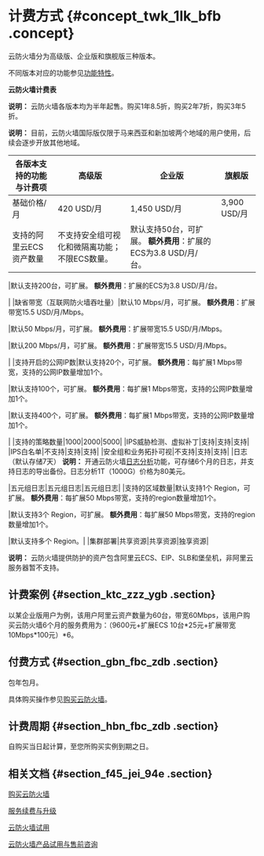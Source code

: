 # 计费方式 {#concept_twk_1lk_bfb .concept}

云防火墙分为高级版、企业版和旗舰版三种版本。

不同版本对应的功能参见[功能特性](../../../../intl.zh-CN/产品简介/功能特性.md#table_qsv_slr_cfb)。

**云防火墙计费表**

**说明：** 云防火墙各版本均为半年起售。购买1年8.5折，购买2年7折，购买3年5折。

**说明：** 目前，云防火墙国际版仅限于马来西亚和新加坡两个地域的用户使用，后续会逐步开放其他地域。

|各版本支持的功能与计费项|高级版|企业版|旗舰版|
|------------|---|---|---|
|基础价格/月|420 USD/月|1,450 USD/月|3,900 USD/月|
|支持的阿里云ECS资产数量|不支持安全组可视化和微隔离功能；不限ECS数量。|默认支持50台，可扩展。 **额外费用**：扩展的ECS为3.8 USD/月/台。

 |默认支持200台，可扩展。 **额外费用**：扩展的ECS为3.8 USD/月/台。

 |
|缺省带宽（互联网防火墙吞吐量）|默认10 Mbps/月，可扩展。 **额外费用**：扩展带宽15.5 USD/月/Mbps。

 |默认50 Mbps/月，可扩展。 **额外费用**：扩展带宽15.5 USD/月/Mbps。

 |默认200 Mbps/月，可扩展。 **额外费用**：扩展带宽15.5 USD/月/Mbps。

 |
|支持开启的公网IP数|默认支持20个，可扩展。 **额外费用**：每扩展1 Mbps带宽，支持的公网IP数量增加1个。

 |默认支持100个，可扩展。 **额外费用**：每扩展1 Mbps带宽，支持的公网IP数量增加1个。

 |默认支持400个，可扩展。 **额外费用**：每扩展1 Mbps带宽，支持的公网IP数量增加1个。

 |
|支持的策略数量|1000|2000|5000|
|IPS威胁检测、虚拟补丁|支持|支持|支持|
|IPS白名单|不支持|支持|支持|
|安全组和业务拓扑可视|不支持|支持|支持|
|日志（默认存储7天） **说明：** 开通云防火墙[日志分析](../../../../intl.zh-CN/日志/日志分析/概览.md#)功能，可存储6个月的日志，并支持日志的导出备份。日志分析1T（1000G）价格为80美元。

 |五元组日志|五元组日志|五元组日志|
|支持的区域数量|默认支持1个 Region，可扩展。 **额外费用**：每扩展50 Mbps带宽，支持的region数量增加1个。

 |默认支持3个 Region，可扩展。 **额外费用**：每扩展50 Mbps带宽，支持的region数量增加1个。

 |默认支持多个 Region。|
|集群部署|共享资源|共享资源|独享资源|

**说明：** 云防火墙提供防护的资产包含阿里云ECS、EIP、SLB和堡垒机，非阿里云服务器暂不支持。

## 计费案例 {#section_ktc_zzz_ygb .section}

以某企业版用户为例，该用户阿里云资产数量为60台，带宽60Mbps，该用户购买云防火墙6个月的服务费用为：（9600元+扩展ECS 10台\*25元+扩展带宽10Mbps\*100元）\*6。

## 付费方式 {#section_gbn_fbc_zdb .section}

包年包月。

具体购买操作参见[购买云防火墙](intl.zh-CN/产品定价/购买云防火墙.md#ol_vyl_1sf_cfb)。

## 计费周期 {#section_hbn_fbc_zdb .section}

自购买当日起计算，至您所购买实例到期之日。

## 相关文档 {#section_f45_jei_94e .section}

[购买云防火墙](intl.zh-CN/产品定价/购买云防火墙.md#)

[服务续费与升级](intl.zh-CN/产品定价/服务续费与升级.md#)

[云防火墙试用](intl.zh-CN/产品定价/云防火墙试用.md#)

[云防火墙产品试用与售前咨询](../../../../intl.zh-CN/常见问题/云防火墙产品试用与售前咨询.md#)

